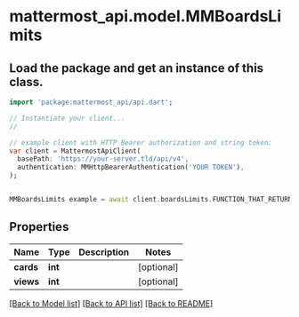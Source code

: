 # mattermost_api.model.MMBoardsLimits

## Load the package and get an instance of this class.
```dart
import 'package:mattermost_api/api.dart';

// Instantiate your client...
//

// example client with HTTP Bearer authorization and string token:
var client = MattermostApiClient(
  basePath: 'https://your-server.tld/api/v4',
  authentication: MMHttpBearerAuthentication('YOUR TOKEN'),
);


MMBoardsLimits example = await client.boardsLimits.FUNCTION_THAT_RETURNS_THIS_CLASS();

```

## Properties
Name | Type | Description | Notes
------------ | ------------- | ------------- | -------------
**cards** | **int** |  | [optional] 
**views** | **int** |  | [optional] 

[[Back to Model list]](../GENERATED_README.md#documentation-for-models) [[Back to API list]](../GENERATED_README.md#documentation-for-api-endpoints) [[Back to README]](../GENERATED_README.md)


